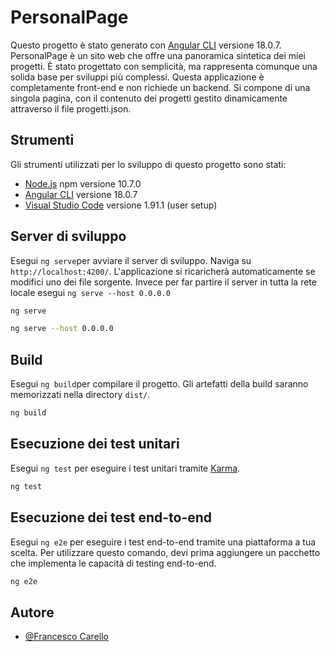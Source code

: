 # PersonalPage

Questo progetto è stato generato con [Angular CLI](https://github.com/angular/angular-cli) versione 18.0.7.
PersonalPage è un sito web che offre una panoramica sintetica dei miei progetti. È stato progettato con semplicità, ma rappresenta comunque una solida base per sviluppi più complessi. Questa applicazione è completamente front-end e non richiede un backend. Si compone di una singola pagina, con il contenuto dei progetti gestito dinamicamente attraverso il file progetti.json.

## Strumenti
Gli strumenti utilizzati per lo sviluppo di questo progetto sono stati:
 - [Node.js](https://nodejs.org/en/download/package-manager) npm versione 10.7.0
 - [Angular CLI](https://v17.angular.io/guide/setup-local) versione 18.0.7
 - [Visual Studio Code](https://code.visualstudio.com/download) versione 1.91.1 (user setup)

## Server di sviluppo

Esegui `ng serve`per avviare il server di sviluppo. Naviga su `http://localhost:4200/`. L'applicazione si ricaricherà automaticamente se modifici uno dei file sorgente. Invece per far partire il server in tutta la rete locale esegui `ng serve --host 0.0.0.0`
```bash
ng serve
```
```bash
ng serve --host 0.0.0.0
```

## Build

Esegui `ng build`per compilare il progetto. Gli artefatti della build saranno memorizzati nella directory `dist/`.
```bash
ng build
```

## Esecuzione dei test unitari

Esegui `ng test` per eseguire i test unitari tramite [Karma](https://karma-runner.github.io).
```bash
ng test
```

## Esecuzione dei test end-to-end

Esegui `ng e2e` per eseguire i test end-to-end tramite una piattaforma a tua scelta. Per utilizzare questo comando, devi prima aggiungere un pacchetto che implementa le capacità di testing end-to-end.
```bash
ng e2e
```

## Autore

- [@Francesco Carello](https://github.com/Carello99)